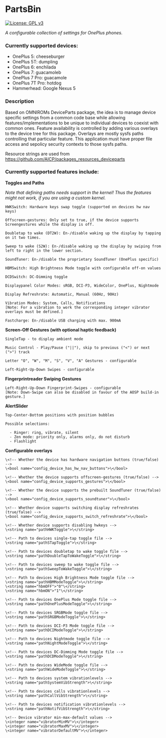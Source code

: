 # PartsBin
[![License: GPL v3](https://img.shields.io/badge/License-GPL%20v3-blue.svg)](./LICENSE.txt)

*A configurable collection of settings for OnePlus phones.*

### Currently supported devices:

  * OnePlus 5:      cheeseburger
  * OnePlus 5T:     dumpling
  * OnePlus 6:      enchilada
  * OnePlus 7:      guacamoleb
  * OnePlus 7 Pro:  guacamole
  * OnePlus 7T Pro: hotdog
  * Hammerhead:     Google Nexus 5

### Description

Based on OMNIROMs DeviceParts package, the idea is to manage device specific
settings from a common code base while allowing features/implementations
to be unique to individual devices to coexist with common ones.
Feature availability is controlled by adding various overlays to the device
tree for this package. Overlays are mostly sysfs paths controlling that particular
feature.
This application must have proper file access and sepolicy security contexts to those sysfs paths.

Resource strings are used from https://github.com/AICP/packages_resources_deviceparts

### Currently supported features include:

**Toggles and Paths**

_Note that defining paths needs support in the kernel! Thus the features might not work, if you are using a custom kernel._

	HWKSwitch: Hardware keys swap toggle (supported on devices hw nav keys)

	Offscreen-gestures: Only set to true, if the device supports Screengestures while the display is off.

	Doubletap to wake (DT2W): En-/disable waking up the display by tapping on it two times.

	Sweep to wake (S2W): En-/disable waking up the display by swiping from left to right in the lower section.

	SoundTuner: En-/disable the proprietary SoundTuner (OnePlus specific)

	HBMSwitch: High Brightness Mode toggle with configurable off-on values

	DCDSwitch: DC-Dimming toggle

	Displaypanel Color Modes: sRGB, DCI-P3, WideColor, OnePlus, Nightmode

	Display Refreshrate: Automatic, Manual (60Hz, 90Hz)

	Vibration Modes: System, Calls, Notifications
	[Note: For a vibration to work the corresponding integer vibrator overlays must be defined.]

	Fastcharge: En-/disable USB charging with max. 900mA

**Screen-Off Gestures (with optional haptic feedback)**

	SingleTap - to display ambient mode

	Music Control - Play/Pause ("||"), skip to previous ("<") or next (">") track

	Letter "O", "W", "M", "S", "V", "A" Gestures - configurable

	Left-Right-Up-Down Swipes - configurable

**Fingerprintreader Swiping Gestures**

	Left-Right-Up-Down Fingerprint-Swipes - configurable
	[Note: Down-Swipe can also be disabled in favour of the AOSP build-in gesture.]

**AlertSlider**

	Top-Center-Bottom positions with position bubbles

	Possible selections:

	  - Ringer: ring, vibrate, silent
	  - Zen mode: priority only, alarms only, do not disturb
	  - Flashlight

**Configurable overlays**

	\<!-- Whether the device has hardware navigation buttons (true/false) -->
	\<bool name="config_device_has_hw_nav_buttons">\</bool>

	\<!-- Whether the device supports offscreen-gestures (true/false) -->
	\<bool name="config_device_supports_gestures">\</bool>

	\<!-- Whether the device supports the prebuilt SoundTuner (true/false) -->
	\<bool name="config_device_supports_soundtuner">\</bool>

	\<!-- Whether device supports switching display refreshrates (true/false) -->
	\<bool name="config_device_supports_switch_refreshrate">\</bool>

	\<!-- Whether device supports disabling hwkeys -->
	\<string name="pathHWKToggle">\</string>

	\<!-- Path to devices single-tap toggle file -->
	\<string name="pathSTapToggle">\</string>

	\<!-- Path to devices doubletap to wake toggle file -->
	\<string name="pathDoubleTapToWakeToggle">\</string>

	\<!-- Path to devices sweep to wake toggle file -->
	\<string name="pathSweepToWakeToggle">\</string>

	\<!-- Path to devices High Brightness Mode toggle file -->
	\<string name="pathHBMModeToggle">\</string>
	\<string name="hbmOFF">"0"\</string>
	\<string name="hbmON">"1"\</string>

	\<!-- Path to devices OnePlus Mode toggle file -->
	\<string name="pathOnePlusModeToggle">\</string>

	\<!-- Path to devices SRGBMode toggle file -->
	\<string name="pathSRGBModeToggle">\</string>

	\<!-- Path to devices DCI-P3 Mode toggle file -->
	\<string name="pathDCIModeToggle">\</string>

	\<!-- Path to devices Nightmode toggle file -->
	\<string name="pathNightModeToggle">\</string>

	\<!-- Path to devices DC-Dimming Mode toggle file -->
	\<string name="pathDCDModeToggle">\</string>

	\<!-- Path to devices WideMode toggle file -->
	\<string name="pathWideModeToggle">\</string>

	\<!-- Path to devices system vibrationlevels -->
	\<string name="pathSystemVibStrength">\</string>

	\<!-- Path to devices calls vibrationlevels -->
	\<string name="pathCallVibStrength">\</string>

	\<!-- Path to devices notification vibrationlevels -->
	\<string name="pathNotifVibStrength">\</string>

	\<!-- Device vibrator min-max-default values -->
	\<integer name="vibratorMinMV">\</integer>
	\<integer name="vibratorMaxMV">\</integer>
	\<integer name="vibratorDefaultMV">\</integer>

